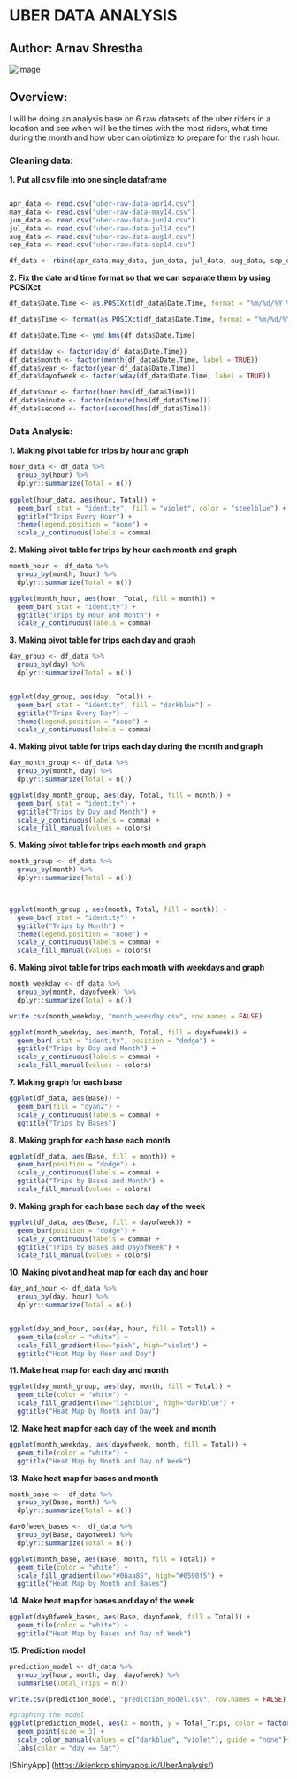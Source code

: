 # UBER DATA ANALYSIS

## Author: Arnav Shrestha

![image](https://user-images.githubusercontent.com/118495124/232948616-b19e9d8a-2a2e-44a9-af0f-790f1a1525e1.png)


## Overview:
  I will be doing an analysis base on 6 raw datasets of the uber riders in a location and see when will be the times with the most riders, what time during the month and how uber can oiptimize to prepare for the rush hour.

### Cleaning data:

**1. Put all csv file into one single dataframe**

```r

apr_data <- read.csv("uber-raw-data-apr14.csv")
may_data <- read.csv("uber-raw-data-may14.csv")
jun_data <- read.csv("uber-raw-data-jun14.csv")
jul_data <- read.csv("uber-raw-data-jul14.csv")
aug_data <- read.csv("uber-raw-data-aug14.csv")
sep_data <- read.csv("uber-raw-data-sep14.csv")

df_data <- rbind(apr_data,may_data, jun_data, jul_data, aug_data, sep_data)
```

**2. Fix the date and time format so that we can separate them by using POSIXct**

```r
df_data$Date.Time <- as.POSIXct(df_data$Date.Time, format = "%m/%d/%Y %H:%M:%S")

df_data$Time <- format(as.POSIXct(df_data$Date.Time, format = "%m/%d/%Y %H:%M:%S"), format="%H:%M:%S")

df_data$Date.Time <- ymd_hms(df_data$Date.Time)

df_data$day <- factor(day(df_data$Date.Time))
df_data$month <- factor(month(df_data$Date.Time, label = TRUE))
df_data$year <- factor(year(df_data$Date.Time))
df_data$dayofweek <- factor(wday(df_data$Date.Time, label = TRUE))

df_data$hour <- factor(hour(hms(df_data$Time)))
df_data$minute <- factor(minute(hms(df_data$Time)))
df_data$second <- factor(second(hms(df_data$Time)))
```

### Data Analysis:
**1. Making pivot table for trips by hour and graph**
```r
hour_data <- df_data %>%
  group_by(hour) %>%
  dplyr::summarize(Total = n()) 
  
ggplot(hour_data, aes(hour, Total)) + 
  geom_bar( stat = "identity", fill = "violet", color = "steelblue") +
  ggtitle("Trips Every Hour") +
  theme(legend.position = "none") +
  scale_y_continuous(labels = comma)
```

**2. Making pivot table for trips by hour each month and graph**
```r
month_hour <- df_data %>%
  group_by(month, hour) %>%
  dplyr::summarize(Total = n())

ggplot(month_hour, aes(hour, Total, fill = month)) + 
  geom_bar( stat = "identity") +
  ggtitle("Trips by Hour and Month") +
  scale_y_continuous(labels = comma)
```

**3. Making pivot table for trips each day and graph**
```r
day_group <- df_data %>%
  group_by(day) %>%
  dplyr::summarize(Total = n()) 


ggplot(day_group, aes(day, Total)) + 
  geom_bar( stat = "identity", fill = "darkblue") +
  ggtitle("Trips Every Day") +
  theme(legend.position = "none") +
  scale_y_continuous(labels = comma)
```

**4. Making pivot table for trips each day during the month and graph**

```r
day_month_group <- df_data %>%
  group_by(month, day) %>%
  dplyr::summarize(Total = n())

ggplot(day_month_group, aes(day, Total, fill = month)) + 
  geom_bar( stat = "identity") +
  ggtitle("Trips by Day and Month") +
  scale_y_continuous(labels = comma) +
  scale_fill_manual(values = colors)

```

**5. Making pivot table for trips each month and graph**

```r
month_group <- df_data %>%
  group_by(month) %>%
  dplyr::summarize(Total = n()) 



ggplot(month_group , aes(month, Total, fill = month)) + 
  geom_bar( stat = "identity") +
  ggtitle("Trips by Month") +
  theme(legend.position = "none") +
  scale_y_continuous(labels = comma) +
  scale_fill_manual(values = colors)
```

**6. Making pivot table for trips each month with weekdays and graph**

```r
month_weekday <- df_data %>%
  group_by(month, dayofweek) %>%
  dplyr::summarize(Total = n())

write.csv(month_weekday, "month_weekday.csv", row.names = FALSE)

ggplot(month_weekday, aes(month, Total, fill = dayofweek)) + 
  geom_bar( stat = "identity", position = "dodge") +
  ggtitle("Trips by Day and Month") +
  scale_y_continuous(labels = comma) +
  scale_fill_manual(values = colors)
```


**7. Making graph for each base**


```r
ggplot(df_data, aes(Base)) + 
  geom_bar(fill = "cyan2") +
  scale_y_continuous(labels = comma) +
  ggtitle("Trips by Bases")
```

**8. Making graph for each base each month**

```r
ggplot(df_data, aes(Base, fill = month)) + 
  geom_bar(position = "dodge") +
  scale_y_continuous(labels = comma) +
  ggtitle("Trips by Bases and Month") +
  scale_fill_manual(values = colors)
```

**9. Making graph for each base each day of the week**


```r
ggplot(df_data, aes(Base, fill = dayofweek)) + 
  geom_bar(position = "dodge") +
  scale_y_continuous(labels = comma) +
  ggtitle("Trips by Bases and DayofWeek") +
  scale_fill_manual(values = colors)
```

**10. Making pivot and heat map for each day and hour**

```r
day_and_hour <- df_data %>%
  group_by(day, hour) %>%
  dplyr::summarize(Total = n())


ggplot(day_and_hour, aes(day, hour, fill = Total)) +
  geom_tile(color = "white") +
  scale_fill_gradient(low="pink", high="violet") +
  ggtitle("Heat Map by Hour and Day")
```

**11. Make heat map for each day and month**

```r
ggplot(day_month_group, aes(day, month, fill = Total)) +
  geom_tile(color = "white") +
  scale_fill_gradient(low="lightblue", high="darkblue") +
  ggtitle("Heat Map by Month and Day")
```

**12. Make heat map for each day of the week and month**

```r
ggplot(month_weekday, aes(dayofweek, month, fill = Total)) +
  geom_tile(color = "white") +
  ggtitle("Heat Map by Month and Day of Week")

```


**13. Make heat map for bases and month**

```r
month_base <-  df_data %>%
  group_by(Base, month) %>%
  dplyr::summarize(Total = n()) 

day0fweek_bases <-  df_data %>%
  group_by(Base, dayofweek) %>%
  dplyr::summarize(Total = n()) 

ggplot(month_base, aes(Base, month, fill = Total)) +
  geom_tile(color = "white") +
  scale_fill_gradient(low="#06aa85", high="#0590f5") +
  ggtitle("Heat Map by Month and Bases")

```

**14. Make heat map for bases and day of the week**

```r
ggplot(day0fweek_bases, aes(Base, dayofweek, fill = Total)) +
  geom_tile(color = "white") +
  ggtitle("Heat Map by Bases and Day of Week")
```

**15. Prediction model**


```r
prediction_model <- df_data %>%
  group_by(hour, month, day, dayofweek) %>%
  summarise(Total_Trips = n())

write.csv(prediction_model, "prediction_model.csv", row.names = FALSE)

#graphing the model
ggplot(prediction_model, aes(x = month, y = Total_Trips, color = factor(day =="Sat"))) +
  geom_point(size = 3) +
  scale_color_manual(values = c("darkblue", "violet"), guide = "none")+
  labs(color = "day == Sat")
```
[ShinyApp] (https://kienkcp.shinyapps.io/UberAnalysis/)
